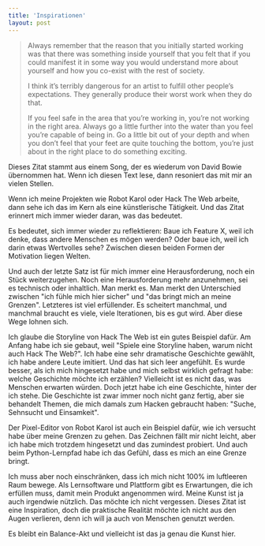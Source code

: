 ```yaml
---
title: 'Inspirationen'
layout: post
---
```


> Always remember that the reason that you initially started working was that there was something inside yourself that you felt that if you could manifest it in some way you would understand more about yourself and how you co-exist with the rest of society.
>
> I think it’s terribly dangerous for an artist to fulfill other people’s expectations. They generally produce their worst work when they do that.
>
> If you feel safe in the area that you’re working in, you’re not working in the right area. Always go a little further into the water than you feel you’re capable of being in. Go a little bit out of your depth and when you don’t feel that your feet are quite touching the bottom, you’re just about in the right place to do something exciting.

Dieses Zitat stammt aus einem Song, der es wiederum von David Bowie übernommen hat. Wenn ich diesen Text lese, dann resoniert das mit mir an vielen Stellen.

Wenn ich meine Projekten wie Robot Karol oder Hack The Web arbeite, dann sehe ich das im Kern als eine künstlerische Tätigkeit. Und das Zitat erinnert mich immer wieder daran, was das bedeutet.

Es bedeutet, sich immer wieder zu reflektieren: Baue ich Feature X, weil ich denke, dass andere Menschen es mögen werden? Oder baue ich, weil ich darin etwas Wertvolles sehe? Zwischen diesen beiden Formen der Motivation liegen Welten.

Und auch der letzte Satz ist für mich immer eine Herausforderung, noch ein Stück weiterzugehen. Noch eine Herausforderung mehr anzunehmen, sei es technisch oder inhaltlich. Man merkt es. Man merkt den Unterschied zwischen "ich fühle mich hier sicher" und "das bringt mich an meine Grenzen". Letzteres ist viel erfüllender. Es scheitert manchmal, und manchmal braucht es viele, viele Iterationen, bis es gut wird. Aber diese Wege lohnen sich.

Ich glaube die Storyline von Hack The Web ist ein gutes Beispiel dafür. Am Anfang habe ich sie gebaut, weil "Spiele eine Storyline haben, warum nicht auch Hack The Web?". Ich habe eine sehr dramatische Geschichte gewählt, ich habe andere Leute imitiert. Und das hat sich leer angefühlt. Es wurde besser, als ich mich hingesetzt habe und mich selbst wirklich gefragt habe: welche Geschichte möchte ich erzählen? Vielleicht ist es nicht das, was Menschen erwarten würden. Doch jetzt habe ich eine Geschichte, hinter der ich stehe. Die Geschichte ist zwar immer noch nicht ganz fertig, aber sie behandelt Themen, die mich damals zum Hacken gebraucht haben: "Suche, Sehnsucht und Einsamkeit".

Der Pixel-Editor von Robot Karol ist auch ein Beispiel dafür, wie ich versucht habe über meine Grenzen zu gehen. Das Zeichnen fällt mir nicht leicht, aber ich habe mich trotzdem hingesetzt und das zumindest probiert. Und auch beim Python-Lernpfad habe ich das Gefühl, dass es mich an eine Grenze bringt.

Ich muss aber noch einschränken, dass ich mich nicht 100% im luftleeren Raum bewege. Als Lernsoftware und Plattform gibt es Erwartungen, die ich erfüllen muss, damit mein Produkt angenommen wird. Meine Kunst ist ja auch irgendwie nützlich. Das möchte ich nicht vergessen. Dieses Zitat ist eine Inspiration, doch die praktische Realität möchte ich nicht aus den Augen verlieren, denn ich will ja auch von Menschen genutzt werden.

Es bleibt ein Balance-Akt und vielleicht ist das ja genau die Kunst hier.
